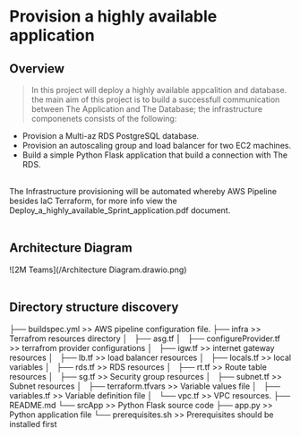 # Provision a highly available application

## Overview
> In this project will deploy a highly available appcalition and database. the main aim of this project is to build a successfull communication between The Application and The Database; the infrastructure componenets consists of the following:
- Provision a Multi-az RDS PostgreSQL database.
- Provision an autoscaling group and load balancer for two EC2 machines.
- Build a simple Python Flask application that build a connection with The RDS.
<br> 
The Infrastructure provisioning will be automated whereby AWS Pipeline besides IaC Terraform, for more info view the Deploy_a_highly_available_Sprint_application.pdf document.<br><br>

## Architecture Diagram

![2M Teams](/Architecture Diagram.drawio.png)
<br><br>


## Directory structure discovery


├── buildspec.yml  >> AWS pipeline configuration file.
├── infra          >> Terrafrom resources directory
│   ├── asg.tf
│   ├── configureProvider.tf  >> terrafrom provider configurations
│   ├── igw.tf             >> internet gateway resources
│   ├── lb.tf              >> load balancer resources
│   ├── locals.tf          >> local variables
│   ├── rds.tf             >> RDS resources
│   ├── rt.tf              >> Route table resources
│   ├── sg.tf              >> Security group resources
│   ├── subnet.tf          >> Subnet resources
│   ├── terraform.tfvars   >> Variable values file
│   ├── variables.tf       >> Variable definition file
│   └── vpc.tf             >> VPC resources.
├── README.md
└── srcApp                 >> Python Flask source code
    ├── app.py             >> Python application file
    └── prerequisites.sh   >> Prerequisites should be installed first

